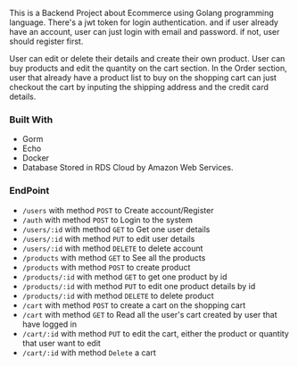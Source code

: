 This is a Backend Project about Ecommerce using Golang programming language.
There's a jwt token for login authentication. and if user already have an account, user can just login with email and password. if not, user should register first.

User can edit or delete their details and create their own product.
User can buy products and edit the quantity on the cart section.
In the Order section, user that already have a product list to buy on the shopping cart can just checkout the cart by inputing the shipping address and the credit card details.

### Built With
* Gorm
* Echo
* Docker
* Database Stored in RDS Cloud by Amazon Web Services.

### EndPoint
* `/users` with method `POST` to Create account/Register
* `/auth` with method `POST` to Login to the system
* `/users/:id` with method `GET` to Get one user details
* `/users/:id` with method `PUT` to edit user details
* `/users/:id` with method `DELETE` to delete account
* `/products` with method `GET` to See all the products
* `/products` with method `POST` to create product
* `/products/:id` with method `GET` to get one product by id
* `/products/:id` with method `PUT` to edit one product details by id
* `/products/:id` with method `DELETE` to delete product
* `/cart` with method `POST` to create a cart on the shopping cart
* `/cart` with method `GET` to Read all the user's cart created by user that have logged in
* `/cart/:id` with method `PUT` to edit the cart, either the product or quantity that user want to edit
* `/cart/:id` with method `Delete` a cart
